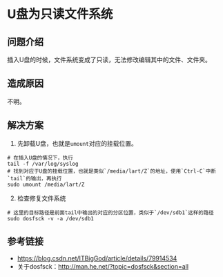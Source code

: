 # U盘为只读文件系统

## 问题介绍

插入U盘的时候，文件系统变成了只读，无法修改编辑其中的文件、文件夹。

## 造成原因

不明。

## 解决方案

1. 先卸载U盘，也就是`umount`对应的挂载位置。

  ```shell
  # 在插入U盘的情况下，执行
  tail -f /var/log/syslog
  # 找到对应于U盘的挂载位置，也就是类似`/media/lart/Z`的地址，使用`Ctrl-C`中断`tail`的输出，再执行
  sudo umount /media/lart/Z
  ```

2. 检查修复文件系统

  ```shell
  # 这里的目标路径是前面tail中输出的对应的分区位置，类似于`/dev/sdb1`这样的路径
  sudo dosfsck -v -a /dev/sdb1
  ```

## 参考链接

* https://blog.csdn.net/ITBigGod/article/details/79914534
* 关于dosfsck：http://man.he.net/?topic=dosfsck&section=all
